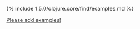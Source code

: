 {% include 1.5.0/clojure.core/find/examples.md %}

[Please add examples!](https://github.com/arrdem/grimoire/edit/master/_includes/1.6.0/clojure.core/find/examples.md)
